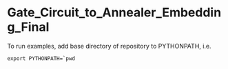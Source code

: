 # Gate_Circuit_to_Annealer_Embedding_Final

To run examples, add base directory of repository to PYTHONPATH, i.e.

```export PYTHONPATH=`pwd```
